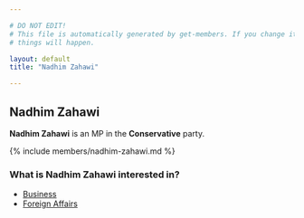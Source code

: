 ```yaml
---

# DO NOT EDIT!
# This file is automatically generated by get-members. If you change it, bad
# things will happen.

layout: default
title: "Nadhim Zahawi"

---
```


## Nadhim Zahawi

**Nadhim Zahawi** is an MP in the **Conservative** party.

{% include members/nadhim-zahawi.md %}

### What is Nadhim Zahawi interested in?


* [Business](/interests/business.html)
* [Foreign Affairs](/interests/foreign-affairs.html)

